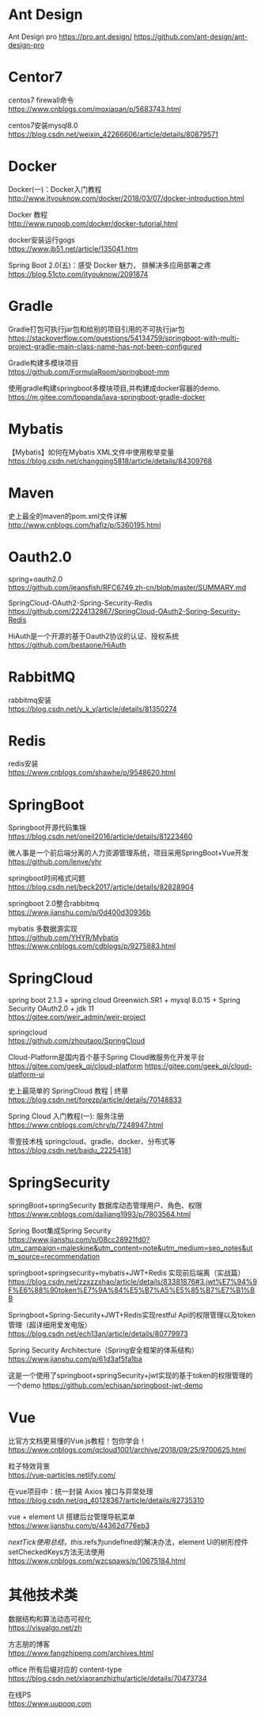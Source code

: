# Ant Design
Ant Design pro
https://pro.ant.design/
https://github.com/ant-design/ant-design-pro

# Centor7
centos7 firewall命令<br>
https://www.cnblogs.com/moxiaoan/p/5683743.html

centos7安装mysql8.0<br>
https://blog.csdn.net/weixin_42266606/article/details/80879571

# Docker
Docker(一)：Docker入门教程<br>
http://www.ityouknow.com/docker/2018/03/07/docker-introduction.html

Docker 教程<br>
http://www.runoob.com/docker/docker-tutorial.html

docker安装运行gogs<br>
https://www.jb51.net/article/135041.htm

Spring Boot 2.0(五)：感受 Docker 魅力， 排解决多应用部署之疼<br>
https://blog.51cto.com/ityouknow/2091874

# Gradle
Gradle打包可执行jar包和给别的项目引用的不可执行jar包<br>
https://stackoverflow.com/questions/54134759/springboot-with-multi-project-gradle-main-class-name-has-not-been-configured

Gradle构建多模块项目<br>
https://github.com/FormulaRoom/springboot-mm

使用gradle构建springboot多模块项目,并构建成docker容器的demo.<br>
https://m.gitee.com/topanda/java-springboot-gradle-docker

# Mybatis
【Mybatis】如何在Mybatis XML文件中使用枚举变量<br>
https://blog.csdn.net/changqing5818/article/details/84309768

# Maven
史上最全的maven的pom.xml文件详解<br>
http://www.cnblogs.com/hafiz/p/5360195.html

# Oauth2.0
spring+oauth2.0<br>
https://github.com/jeansfish/RFC6749.zh-cn/blob/master/SUMMARY.md

SpringCloud-OAuth2-Spring-Security-Redis<br>
https://github.com/2224132867/SpringCloud-OAuth2-Spring-Security-Redis

HiAuth是一个开源的基于Oauth2协议的认证、授权系统<br>
https://github.com/bestaone/HiAuth

# RabbitMQ
rabbitmq安装<br>
https://blog.csdn.net/y_k_y/article/details/81350274

# Redis
redis安装<br>
https://www.cnblogs.com/shawhe/p/9548620.html

# SpringBoot
Springboot开源代码集锦<br>
https://blog.csdn.net/oneil2016/article/details/81223460

微人事是一个前后端分离的人力资源管理系统，项目采用SpringBoot+Vue开发<br>
https://github.com/lenve/vhr

springboot时间格式问题<br>
https://blog.csdn.net/beck2017/article/details/82828904

springboot 2.0整合rabbitmq<br>
https://www.jianshu.com/p/0d400d30936b

mybatis 多数据源实现<br>
https://github.com/YHYR/Mybatis<br>
https://www.cnblogs.com/cdblogs/p/9275883.html

# SpringCloud
spring boot 2.1.3 + spring cloud Greenwich.SR1 + mysql 8.0.15 + Spring Security OAuth2.0 + jdk 11<br>
https://gitee.com/weir_admin/weir-project

springcloud<br>
https://github.com/zhoutaoo/SpringCloud

Cloud-Platform是国内首个基于Spring Cloud微服务化开发平台<br>
https://gitee.com/geek_qi/cloud-platform
https://gitee.com/geek_qi/cloud-platform-ui

史上最简单的 SpringCloud 教程 | 终章<br>
https://blog.csdn.net/forezp/article/details/70148833

Spring Cloud 入门教程(一): 服务注册<br>
https://www.cnblogs.com/chry/p/7248947.html

零壹技术栈 springcloud、gradle、docker、分布式等<br>
https://blog.csdn.net/baidu_22254181

# SpringSecurity
springBoot+springSecurity 数据库动态管理用户、角色、权限<br>
https://www.cnblogs.com/dailiang1993/p/7803564.html

Spring Boot集成Spring Security<br>
https://www.jianshu.com/p/08cc28921fd0?utm_campaign=maleskine&utm_content=note&utm_medium=seo_notes&utm_source=recommendation

springboot+springsecurity+mybatis+JWT+Redis 实现前后端离（实战篇）<br>
https://blog.csdn.net/zzxzzxhao/article/details/83381876#3.jwt%E7%94%9F%E6%88%90token%E7%9A%84%E5%B7%A5%E5%85%B7%E7%B1%BB

Springboot+Spring-Security+JWT+Redis实现restful Api的权限管理以及token管理（超详细用爱发电版）<br>
https://blog.csdn.net/ech13an/article/details/80779973

Spring Security Architecture（Spring安全框架的体系结构）<br>
https://www.jianshu.com/p/61d3af5fa1ba

这是一个使用了springboot+springSecurity+jwt实现的基于token的权限管理的一个demo
https://github.com/echisan/springboot-jwt-demo

# Vue
比官方文档更易懂的Vue.js教程！包你学会！<br>
https://www.cnblogs.com/qcloud1001/archive/2018/09/25/9700625.html

粒子特效背景<br>
https://vue-particles.netlify.com/

在vue项目中：统一封装 Axios 接口与异常处理<br>
https://blog.csdn.net/qq_40128367/article/details/82735310

vue + element UI 搭建后台管理导航菜单<br>
https://www.jianshu.com/p/44362d776eb3

$nextTick使用总结，this.$refs为undefined的解决办法，element Ui的树形控件setCheckedKeys方法无法使用<br>
https://www.cnblogs.com/wzcsqaws/p/10675184.html

# 其他技术类
数据结构和算法动态可视化<br>
https://visualgo.net/zh

方志朋的博客<br>
https://www.fangzhipeng.com/archives.html

office 所有后缀对应的 content-type<br>
https://blog.csdn.net/xiaoranzhizhu/article/details/70473734

在线PS<br>
https://www.uupoop.com
